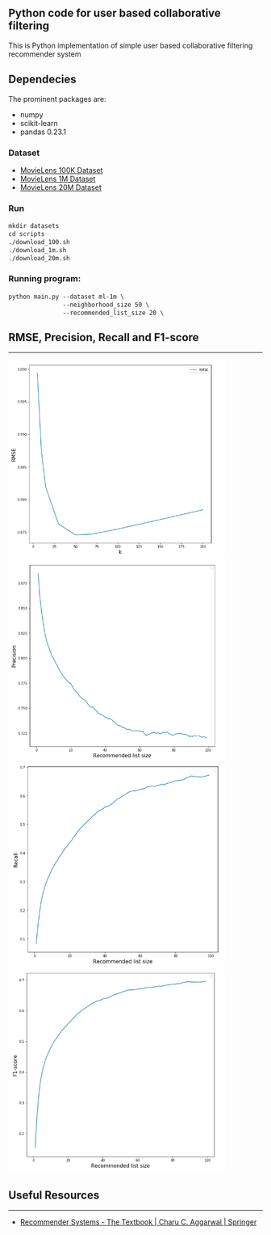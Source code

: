 ## Python code for user based collaborative filtering
This is Python implementation of simple user based collaborative filtering recommender system 


## Dependecies
The prominent packages are:

* numpy
* scikit-learn
* pandas 0.23.1

### Dataset
- [MovieLens 100K Dataset](https://grouplens.org/datasets/movielens/100k/)
- [MovieLens 1M Dataset](https://grouplens.org/datasets/movielens/1m/)
- [MovieLens 20M Dataset](https://grouplens.org/datasets/movielens/20m/)


### Run
```
mkdir datasets
cd scripts
./download_100.sh 
./download_1m.sh 
./download_20m.sh 
```

###  Running program:

```
python main.py --dataset ml-1m \
               --neighborhood_size 50 \
               --recommended_list_size 20 \
```

## RMSE, Precision, Recall and F1-score
---

<img src="images/rmse_CF.png" width="430" > &nbsp; &nbsp;&nbsp;    <img src="images/precision_cf.png" width="430">
<img src="images/recall_cf.png" width="430" > &nbsp; &nbsp;&nbsp;    <img src="images/f1_cf.png" width="430">


## Useful Resources
---

- [Recommender Systems - The Textbook | Charu C. Aggarwal | Springer](https://www.springer.com/gb/book/9783319296579)
